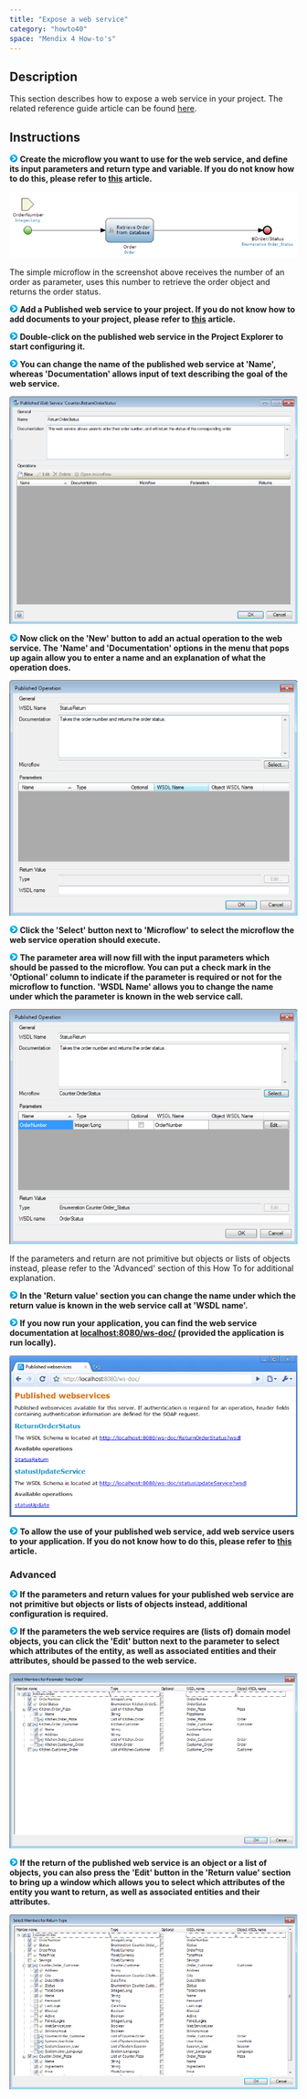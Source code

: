 ```yaml
---
title: "Expose a web service"
category: "howto40"
space: "Mendix 4 How-to's"
---
```

## Description

This section describes how to expose a web service in your project. The related reference guide article can be found [here](/refguide4/published-web-services).

## Instructions

![](attachments/819203/917932.png) **Create the microflow you want to use for the web service, and define its input parameters and return type and variable. If you do not know how to do this, please refer to [this](add-an-activity-to-a-microflow) article.**

![](attachments/2621605/2752819.png)

The simple microflow in the screenshot above receives the number of an order as parameter, uses this number to retrieve the order object and returns the order status.

![](attachments/819203/917932.png) **Add a Published web service to your project. If you do not know how to add documents to your project, please refer to [this](add-documents-to-a-module) article.**

![](attachments/819203/917932.png) **Double-click on the published web service in the Project Explorer to start configuring it.**

![](attachments/819203/917932.png) **You can change the name of the published web service at 'Name', whereas 'Documentation' allows input of text describing the goal of the web service.**

![](attachments/2621605/2752818.png)

![](attachments/819203/917932.png) **Now click on the 'New' button to add an actual operation to the web service. The 'Name' and 'Documentation' options in the menu that pops up again allow you to enter a name and an explanation of what the operation does.**

![](attachments/2621605/2752817.png)

![](attachments/819203/917932.png) **Click the 'Select' button next to 'Microflow' to select the microflow the web service operation should execute.**

![](attachments/819203/917932.png) **The parameter area will now fill with the input parameters which should be passed to the microflow. You can put a check mark in the 'Optional' column to indicate if the parameter is required or not for the microflow to function. 'WSDL Name' allows you to change the name under which the parameter is known in the web service call.**

![](attachments/2621605/2752820.png)

If the parameters and return are not primitive but objects or lists of objects instead, please refer to the 'Advanced' section of this How To for additional explanation.

![](attachments/819203/917932.png) **In the 'Return value' section you can change the name under which the return value is known in the web service call at 'WSDL name'.**

![](attachments/819203/917932.png) **If you now run your application, you can find the web service documentation at [localhost:8080/ws-doc/](http://localhost:8080/ws-doc/) (provided the application is run locally).**

![](attachments/2621605/2752816.png)

![](attachments/819203/917932.png) **To allow the use of your published web service, add web service users to your application. If you do not know how to do this, please refer to [this](add-web-service-users) article.**

### Advanced

![](attachments/819203/917932.png) **If the parameters and return values for your published web service are not primitive but objects or lists of objects instead, additional configuration is required.**

![](attachments/819203/917932.png) **If the parameters the web service requires are (lists of) domain model objects, you can click the 'Edit' button next to the parameter to select which attributes of the entity, as well as associated entities and their attributes, should be passed to the web service.**

![](attachments/2621605/2752815.png)

![](attachments/819203/917932.png) **If the return of the published web service is an object or a list of objects, you can also press the 'Edit' button in the 'Return value' section to bring up a window which allows you to select which attributes of the entity you want to return, as well as associated entities and their attributes.**

![](attachments/2621605/2752814.png)
